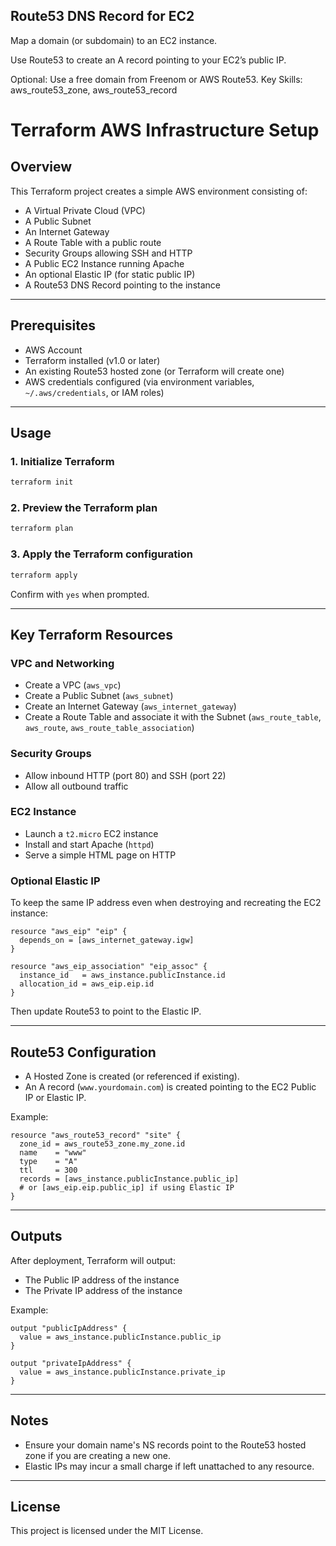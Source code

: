 ## Route53 DNS Record for EC2
Map a domain (or subdomain) to an EC2 instance.

Use Route53 to create an A record pointing to your EC2’s public IP.

Optional: Use a free domain from Freenom or AWS Route53.
Key Skills: aws_route53_zone, aws_route53_record


# Terraform AWS Infrastructure Setup

## Overview

This Terraform project creates a simple AWS environment consisting of:

- A Virtual Private Cloud (VPC)
- A Public Subnet
- An Internet Gateway
- A Route Table with a public route
- Security Groups allowing SSH and HTTP
- A Public EC2 Instance running Apache
- An optional Elastic IP (for static public IP)
- A Route53 DNS Record pointing to the instance

-----

## Prerequisites

- AWS Account
- Terraform installed (v1.0 or later)
- An existing Route53 hosted zone (or Terraform will create one)
- AWS credentials configured (via environment variables, `~/.aws/credentials`, or IAM roles)

-----

## Usage

### 1. Initialize Terraform

```bash
terraform init
```

### 2. Preview the Terraform plan

```bash
terraform plan
```

### 3. Apply the Terraform configuration

```bash
terraform apply
```

Confirm with `yes` when prompted.

-----

## Key Terraform Resources

### VPC and Networking

- Create a VPC (`aws_vpc`)
- Create a Public Subnet (`aws_subnet`)
- Create an Internet Gateway (`aws_internet_gateway`)
- Create a Route Table and associate it with the Subnet (`aws_route_table`, `aws_route`, `aws_route_table_association`)

### Security Groups

- Allow inbound HTTP (port 80) and SSH (port 22)
- Allow all outbound traffic

### EC2 Instance

- Launch a `t2.micro` EC2 instance
- Install and start Apache (`httpd`)
- Serve a simple HTML page on HTTP

### Optional Elastic IP

To keep the same IP address even when destroying and recreating the EC2 instance:

```hcl
resource "aws_eip" "eip" {
  depends_on = [aws_internet_gateway.igw]
}

resource "aws_eip_association" "eip_assoc" {
  instance_id   = aws_instance.publicInstance.id
  allocation_id = aws_eip.eip.id
}
```

Then update Route53 to point to the Elastic IP.

-----

## Route53 Configuration

- A Hosted Zone is created (or referenced if existing).
- An A record (`www.yourdomain.com`) is created pointing to the EC2 Public IP or Elastic IP.

Example:

```hcl
resource "aws_route53_record" "site" {
  zone_id = aws_route53_zone.my_zone.id
  name    = "www"
  type    = "A"
  ttl     = 300
  records = [aws_instance.publicInstance.public_ip]
  # or [aws_eip.eip.public_ip] if using Elastic IP
}
```

-----

## Outputs

After deployment, Terraform will output:

- The Public IP address of the instance
- The Private IP address of the instance

Example:

```hcl
output "publicIpAddress" {
  value = aws_instance.publicInstance.public_ip
}

output "privateIpAddress" {
  value = aws_instance.publicInstance.private_ip
}
```

-----

## Notes

- Ensure your domain name's NS records point to the Route53 hosted zone if you are creating a new one.
- Elastic IPs may incur a small charge if left unattached to any resource.

-----

## License

This project is licensed under the MIT License.
